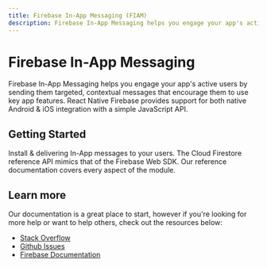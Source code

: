 ```yaml
---
title: Firebase In-App Messaging (FIAM)
description: Firebase In-App Messaging helps you engage your app's active users by sending them targeted, contextual messages.
---
```


# Firebase In-App Messaging

Firebase In-App Messaging helps you engage your app's active users by sending them targeted, contextual
messages that encourage them to use key app features. React Native Firebase provides support for both native Android
& iOS integration with a simple JavaScript API.

<Youtube id="5MRKpvKV2pg" />

## Getting Started

<Grid columns="2">
	<Block
		icon="build"
		color="#ffc107"
		title="Quick Start"
		to="/quick-start"
	>
    Install & delivering In-App messages to your users. 
	</Block>
  <Block
		icon="layers"
		color="#03A9F4"
		title="Reference"
		to="/reference"
	>
    The Cloud Firestore reference API mimics that of the Firebase Web SDK. Our reference documentation covers
    every aspect of the module.
	</Block>
</Grid>

## Learn more

Our documentation is a great place to start, however if you're looking for more help or want to help others,
check out the resources below:

- [Stack Overflow](https://stackoverflow.com/questions/tagged/react-native-firebase-inAppMessaging)
- [Github Issues](https://github.com/invertase/react-native-firebase/issues?utf8=%E2%9C%93&q=is%3Aissue+sort%3Aupdated-desc+label%3Afiam+)
- [Firebase Documentation](https://firebase.google.com/docs/in-app-messaging?utm_source=invertase&utm_medium=react-native-firebase&utm_campaign=fiam)
